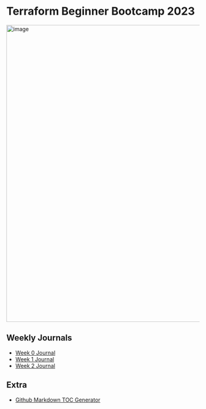 # Terraform Beginner Bootcamp 2023

<img width="776" alt="image" src="https://github.com/nakshi-dudhiya/terraform-beginner-bootcamp-2023/assets/65428141/204f81af-6c3c-4226-bb4f-3c75e20e35bd">


## Weekly Journals

- [Week 0 Journal](journal/week0.md)
- [Week 1 Journal](journal/week1.md)
- [Week 2 Journal](journal/week2.md)
  
  


## Extra
- [Github Markdown TOC Generator](https://ecotrust-canada.github.io/markdown-toc/)

